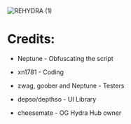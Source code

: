 ![REHYDRA (1)](https://github.com/user-attachments/assets/d57eeee4-1839-40fc-b361-24f66b847a04)

# Credits:

- Neptune - Obfuscating the script

- xn1781 - Coding

- zwag, goober and Neptune - Testers

- depso/depthso - UI Library

- cheesemate - OG Hydra Hub owner

# 
